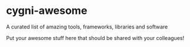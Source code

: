 # cygni-awesome
A curated list of amazing tools, frameworks, libraries and software

Put your awesome stuff here that should be shared with your colleagues!
